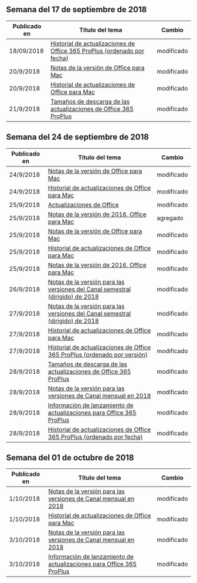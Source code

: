 

## <a name="week-of-september-17-2018"></a>Semana del 17 de septiembre de 2018


| Publicado en |Título del tema | Cambio |
|------|------------|--------|
| 18/09/2018 | [Historial de actualizaciones de Office 365 ProPlus (ordenado por fecha)](/OfficeUpdates/update-history-office365-proplus-by-date) | modificado |
| 20/9/2018 | [Notas de la versión de Office para Mac](/OfficeUpdates/release-notes-office-for-mac) | modificado |
| 20/9/2018 | [Historial de actualizaciones de Office para Mac](/OfficeUpdates/update-history-office-for-mac) | modificado |
| 21/9/2018 | [Tamaños de descarga de las actualizaciones de Office 365 ProPlus](/OfficeUpdates/download-sizes-office365-proplus-updates) | modificado |


## <a name="week-of-september-24-2018"></a>Semana del 24 de septiembre de 2018


| Publicado en |Título del tema | Cambio |
|------|------------|--------|
| 24/9/2018 | [Notas de la versión de Office para Mac](/OfficeUpdates/release-notes-office-for-mac) | modificado |
| 24/9/2018 | [Historial de actualizaciones de Office para Mac](/OfficeUpdates/update-history-office-for-mac) | modificado |
| 25/9/2018 | [Actualizaciones de Office](/OfficeUpdates/index) | modificado |
| 25/9/2018 | [Notas de la versión de 2016, Office para Mac](/OfficeUpdates/release-notes-office-2016-mac) | agregado |
| 25/9/2018 | [Notas de la versión de Office para Mac](/OfficeUpdates/release-notes-office-for-mac) | modificado |
| 25/9/2018 | [Historial de actualizaciones de Office para Mac](/OfficeUpdates/update-history-office-for-mac) | modificado |
| 25/9/2018 | [Notas de la versión de 2016, Office para Mac](/OfficeUpdates/release-notes-office-2016-mac) | modificado |
| 26/9/2018 | [Notas de la versión para las versiones del Canal semestral (dirigido) de 2018](/OfficeUpdates/semi-annual-channel-targeted-2018) | modificado |
| 27/9/2018 | [Notas de la versión para las versiones del Canal semestral (dirigido) de 2018](/OfficeUpdates/semi-annual-channel-targeted-2018) | modificado |
| 27/9/2018 | [Historial de actualizaciones de Office para Mac](/OfficeUpdates/update-history-office-for-mac) | modificado |
| 27/9/2018 | [Historial de actualizaciones de Office 365 ProPlus (ordenado por versión)](/OfficeUpdates/update-history-office365-proplus-by-version) | modificado |
| 28/9/2018 | [Tamaños de descarga de las actualizaciones de Office 365 ProPlus](/OfficeUpdates/download-sizes-office365-proplus-updates) | modificado |
| 28/9/2018 | [Notas de la versión para las versiones de Canal mensual en 2018](/OfficeUpdates/monthly-channel-2018) | modificado |
| 28/9/2018 | [Información de lanzamiento de actualizaciones para Office 365 ProPlus](/OfficeUpdates/release-notes-office365-proplus) | modificado |
| 28/9/2018 | [Historial de actualizaciones de Office 365 ProPlus (ordenado por fecha)](/OfficeUpdates/update-history-office365-proplus-by-date) | modificado |


## <a name="week-of-october-01-2018"></a>Semana del 01 de octubre de 2018


| Publicado en |Título del tema | Cambio |
|------|------------|--------|
| 1/10/2018 | [Notas de la versión para las versiones de Canal mensual en 2018](/OfficeUpdates/monthly-channel-2018) | modificado |
| 1/10/2018 | [Historial de actualizaciones de Office para Mac](/OfficeUpdates/update-history-office-for-mac) | modificado |
| 3/10/2018 | [Notas de la versión para las versiones de Canal mensual en 2018](/OfficeUpdates/monthly-channel-2018) | modificado |
| 3/10/2018 | [Información de lanzamiento de actualizaciones para Office 365 ProPlus](/OfficeUpdates/release-notes-office365-proplus) | modificado |

